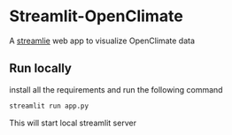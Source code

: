 # Streamlit-OpenClimate

A [streamlie](https://streamlit.io/) web app to visualize OpenClimate data

## Run locally
install all the requirements and run the following command

```sh
streamlit run app.py
```

This will start local streamlit server
